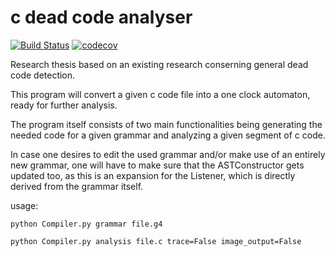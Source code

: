 # c dead code analyser
 [![Build Status](https://travis-ci.com/larsVanRoy/c-dead-code-analyser.svg?token=tHFc7CLfuyXsTkRpN1EE&branch=master)](https://travis-ci.com/larsVanRoy/c-dead-code-analyser)
 [![codecov](https://codecov.io/gh/larsVanRoy/c-dead-code-analyser/branch/master/graph/badge.svg?token=artU4I8t5Q)](https://codecov.io/gh/larsVanRoy/c-dead-code-analyser)
 
 Research thesis based on an existing research conserning general dead code detection. 
 
 This program will convert a given c code file into a one clock automaton, ready for further analysis.
 
The program itself consists of two main functionalities being generating the needed code for a given grammar
and analyzing a given segment of c code. 

In case one desires to edit the used grammar and/or make use of an entirely 
new grammar, one will have to make sure that the ASTConstructor gets updated too, as this is an expansion for the 
Listener, which is directly derived from the grammar itself.

usage:

    python Compiler.py grammar file.g4

    python Compiler.py analysis file.c trace=False image_output=False
